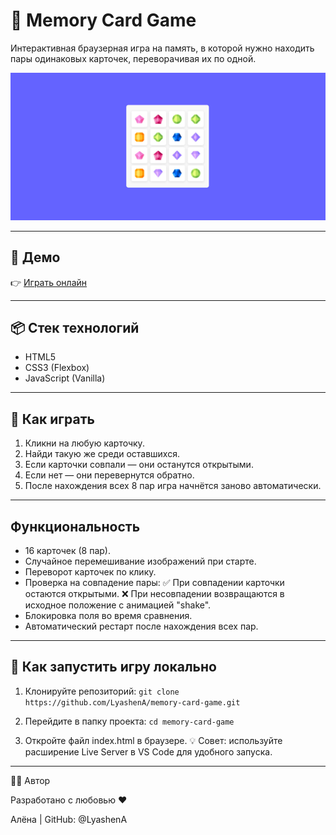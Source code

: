 # 🧠 Memory Card Game

Интерактивная браузерная игра на память, в которой нужно находить пары одинаковых карточек, переворачивая их по одной.

![Snake Game Screenshot](./images/memory-card_game_preview.jpg)

---

## 🚀 Демо

👉 [Играть онлайн](https://LyashenA.github.io/memory-card_game/)

---

## 📦 Стек технологий

- HTML5
- CSS3 (Flexbox)
- JavaScript (Vanilla)

---

## 🧩 Как играть
1. Кликни на любую карточку.
2. Найди такую же среди оставшихся.
3. Если карточки совпали — они останутся открытыми.
4. Если нет — они перевернутся обратно.
5. После нахождения всех 8 пар игра начнётся заново автоматически.

---

## Функциональность
 - 16 карточек (8 пар).
 - Случайное перемешивание изображений при старте.
 - Переворот карточек по клику.
 - Проверка на совпадение пары:
    ✅ При совпадении карточки остаются открытыми.
    ❌ При несовпадении возвращаются в исходное положение с анимацией "shake".
 - Блокировка поля во время сравнения.
 - Автоматический рестарт после нахождения всех пар.

---

## 🚀 Как запустить игру локально

1. Клонируйте репозиторий:
```git clone https://github.com/LyashenA/memory-card-game.git```

2. Перейдите в папку проекта:
```cd memory-card-game```

3. Откройте файл index.html в браузере.
   💡 Совет: используйте расширение Live Server в VS Code для удобного запуска.

---

👩‍💻 Автор

Разработано с любовью ❤️

Алёна | GitHub: @LyashenA
